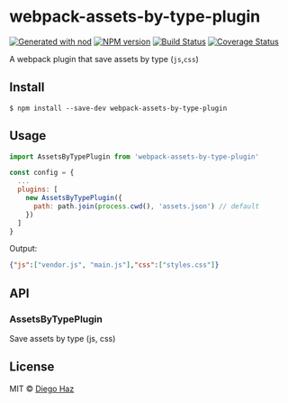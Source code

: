 # webpack-assets-by-type-plugin

[![Generated with nod](https://img.shields.io/badge/generator-nod-2196F3.svg?style=flat-square)](https://github.com/diegohaz/nod)
[![NPM version](https://img.shields.io/npm/v/webpack-assets-by-type-plugin.svg?style=flat-square)](https://npmjs.org/package/webpack-assets-by-type-plugin)
[![Build Status](https://img.shields.io/travis/diegohaz/webpack-assets-by-type-plugin/master.svg?style=flat-square)](https://travis-ci.org/diegohaz/webpack-assets-by-type-plugin) [![Coverage Status](https://img.shields.io/codecov/c/github/diegohaz/webpack-assets-by-type-plugin/master.svg?style=flat-square)](https://codecov.io/gh/diegohaz/webpack-assets-by-type-plugin/branch/master)

A webpack plugin that save assets by type (`js`,`css`)

## Install

    $ npm install --save-dev webpack-assets-by-type-plugin

## Usage

```js
import AssetsByTypePlugin from 'webpack-assets-by-type-plugin'

const config = {
  ...
  plugins: [
    new AssetsByTypePlugin({
      path: path.join(process.cwd(), 'assets.json') // default
    })
  ]
}
```

Output:

```json
{"js":["vendor.js", "main.js"],"css":["styles.css"]}
```

## API

<!-- Generated by documentation.js. Update this documentation by updating the source code. -->

### AssetsByTypePlugin

Save assets by type (js, css)

## License

MIT © [Diego Haz](https://github.com/diegohaz)
